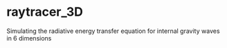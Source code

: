# raytracer_3D
Simulating the radiative energy transfer equation for internal gravity waves in 6 dimensions
